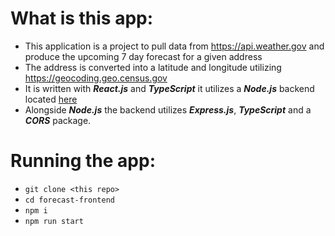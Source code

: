 # What is this app:
* This application is a project to pull data from https://api.weather.gov and produce the upcoming 7 day forecast for a given address
* The address is converted into a latitude and longitude utilizing https://geocoding.geo.census.gov
* It is written with ***React.js*** and ***TypeScript*** it utilizes a ***Node.js*** backend located [here](https://github.com/LeaskN/forecast-backend)
* Alongside ***Node.js*** the backend utilizes ***Express.js***, ***TypeScript*** and a ***CORS*** package. 


# Running the app:
* `git clone <this repo>`
* `cd forecast-frontend`
* `npm i`
* `npm run start`



